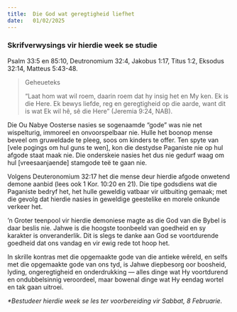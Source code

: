 ```yaml
---
title:  Die God wat geregtigheid liefhet
date:   01/02/2025
---
```


### Skrifverwysings vir hierdie week se studie

Psalm 33:5 en 85:10, Deutronomium 32:4, Jakobus 1:17, Titus 1:2, Eksodus 32:14, Matteus 5:43-48.

> <p>Geheueteks</p>
> “Laat hom wat wil roem, daarin roem dat hy insig het en My ken. Ek is die Here. Ek bewys liefde, reg en geregtigheid op die aarde, want dit is wat Ek wil hê, sê die Here” (Jeremia 9:24, NAB).

Die Ou Nabye Oosterse nasies se sogenaamde “gode” was nie net wispelturig, immoreel en onvoorspelbaar nie. Hulle het boonop mense beveel om gruweldade te pleeg, soos om kinders te offer. Ten spyte van [vele pogings om hul guns te wen], kon die destydse Paganiste nie op hul afgode staat maak nie. Die onderskeie nasies het dus nie gedurf waag om hul [vreesaanjaende] stamgode teë te gaan nie.

Volgens Deuteronomium 32:17 het die mense deur hierdie afgode onwetend demone aanbid (lees ook 1 Kor. 10:20 en 21). Die tipe godsdiens wat die Paganiste bedryf het, het hulle geweldig vatbaar vir uitbuiting gemaak; met die gevolg dat hierdie nasies in geweldige geestelike en morele onkunde verkeer het.

’n Groter teenpool vir hierdie demoniese magte as die God van die Bybel is daar beslis nie. Jahwe is die hoogste toonbeeld van goedheid en sy karakter is onveranderlik. Dit is slegs te danke aan God se voortdurende goedheid dat ons vandag en vir ewig rede tot hoop het.

In skrille kontras met die opgemaakte gode van die antieke wêreld, en selfs met die opgemaakte gode van ons tyd, is Jahwe diepbesorg oor boosheid, lyding, ongeregtigheid en onderdrukking — alles dinge wat Hy voortdurend en ondubbelsinnig veroordeel, maar bowenal dinge wat Hy eendag wortel en tak gaan uitroei.

_*Bestudeer hierdie week se les ter voorbereiding vir Sabbat, 8 Februarie._